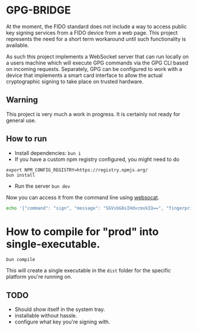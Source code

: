 # GPG-BRIDGE

At the moment, the FIDO standard does not include a way to access public
key signing services from a FIDO device from a web page. This project
represents the need for a short term workaround until such functionality
is available.

As such this project implements a WebSocket server that can run locally on
a users machine which will  execute GPG commands via the GPG CLI based on
incoming requests.  Separately, GPG can be configured to work with a device
that implements a smart card interface to allow the actual cryptographic
signing to take place on trusted hardware.

## Warning

This project is very much a work in progress. It is certainly not
ready for general use.

## How to run

- Install dependencies: `bun i`
- If you have a custom npm registry configured, you might need to do

```
export NPM_CONFIG_REGISTRY=https://registry.npmjs.org/
bun install
```

- Run the server `bun dev`

Now you can access it from the command line using [websocat](https://github.com/vi/websocat).

```bash
echo '{"command": "sign", "message": "SGVsbG8sIHdvcmxkIQ==", "fingerprint": "YOUR_GPG_KEY_FINGERPRINT"}' | websocat ws://localhost:5151
```

# How to compile for "prod" into single-executable.

`bun compile`

This will create a single executable in the `dist` folder for the specific platform you're running on.

## TODO

- Should show itself in the system tray.
- installable without hassle.
- configure what key you're signing with.
